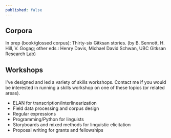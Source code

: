 ```yaml
---
published: false
---
```


## Corpora 
In prep (book/glossed corpus): Thirty-six Gitksan stories. (by B. Sennott, H. Hill, V. Gogag; other eds.: Henry Davis, Michael David Schwan, UBC Gitksan Research Lab)

## Workshops

I've designed and led a variety of skills workshops. Contact me if you would be interested in running a skills workshop on one of these topics (or related areas).

- ELAN for transcription/interlinearization
- Field data processing and corpus design
- Regular expressions
- Programming/Python for linguists
- Storyboards and mixed methods for linguistic elicitation
- Proposal writing for grants and fellowships